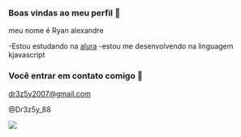 ### Boas vindas ao meu perfil 👲

meu nome é Ryan alexandre

-Estou estudando na [alura](https://www.alura.com.br)
-estou me desenvolvendo na linguagem kjavascript

### Você entrar em contato comigo 📧

dr3z5y2007@gmail.com

@Dr3z5y_88

![](https://medial.tenor.com/m/R7NctIEannEAAAd/its-taco-tuesday-bron-taco-tuesday.gif)
